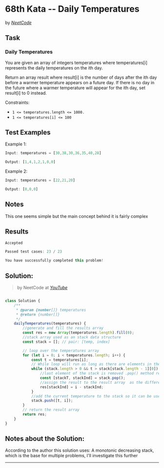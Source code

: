 # 68th Kata -- Daily Temperatures


by *[NeetCode](LINKHERE)*


## Task

### Daily Temperatures


You are given an array of integers temperatures where temperatures[i] represents the daily temperatures on the ith day.

Return an array result where result[i] is the number of days after the ith day before a warmer temperature appears on a future day. If there is no day in the future where a warmer temperature will appear for the ith day, set result[i] to 0 instead.

Constraints:

* `1 <= temperatures.length <= 1000.`
* `1 <= temperatures[i] <= 100`



## Test Examples

Example 1:

```js
Input: temperatures = [30,38,30,36,35,40,28]

Output: [1,4,1,2,1,0,0]
```
Example 2:

```js
Input: temperatures = [22,21,20]

Output: [0,0,0]
```


## Notes

This one seems simple but the main concept behind it is fairly complex

## Results

```js
Accepted

Passed test cases: 23 / 23

You have successfully completed this problem!
```

## Solution:
> by NeetCode at *[YouTube](https://youtu.be/cTBiBSnjO3c)*

```js

class Solution {
    /**
     * @param {number[]} temperatures
     * @return {number[]}
     */
    dailyTemperatures(temperatures) {
        //generate and fill the results array
        const res = new Array(temperatures.length).fill(0);
        //stack array used as an stack data structure
        const stack = []; // pair: [temp, index]

        // loop over the temperatures array
        for (let i = 0; i < temperatures.length; i++) {
            const t = temperatures[i];
            // While loop will run as long as there are elements in the stack && the current temperature is higher than the temp at the top of the stack
            while (stack.length > 0 && t > stack[stack.length - 1][0]) {
                //last element of the stack is removed .pop() method returns the temperature and index pair and assigns them in order
                const [stackT, stackInd] = stack.pop();
                //assign the result to the result array  as the difference between the current index i and the index we got from poping
                res[stackInd] = i - stackInd;
            }
            //add the current temperature to the stack so it can be used for future calculations
            stack.push([t, i]);
        }
        // return the result array 
        return res;
    }
}
```

## Notes about the Solution:

According to the author this solution uses: A monotonic decreasing stack, which is the base for multiple problems, I'll investigate this further

---